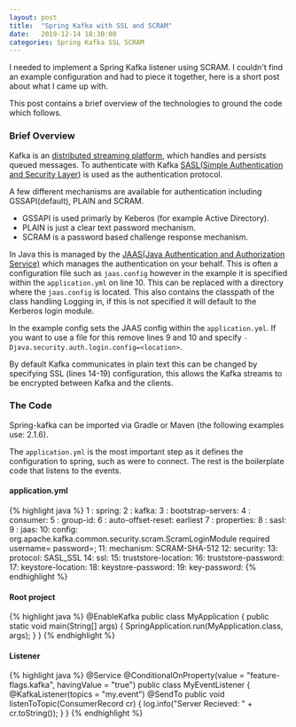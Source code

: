 ```yaml
---
layout: post
title:  "Spring Kafka with SSL and SCRAM"
date:   2019-12-14 18:30:00
categories: Spring Kafka SSL SCRAM
---
```


I needed to implement a Spring Kafka listener using SCRAM. I couldn't find an example configuration and had to piece it together, here is a short post about what I came up with.

This post contains a brief overview of the technologies to ground the code which follows.

### Brief Overview

Kafka is an [distributed streaming platform][kafka], which handles and persists queued messages. To authenticate with Kafka [SASL(Simple Authentication and Security Layer)][sasl] is used as the authentication protocol.

A few different mechanisms are available for authentication including GSSAPI(default), PLAIN and SCRAM.
* GSSAPI is used primarly by Keberos (for example Active Directory).
* PLAIN is just a clear text password mechanism.
* SCRAM is a password based challenge response mechanism.

In Java this is managed by the [JAAS(Java Authentication and Authorization Service)][jaas] which manages the authentication on your behalf. This is often a configuration file such as `jaas.config` however in the example it is specified within the `application.yml` on line 10. This can be replaced with a directory where the `jaas.config` is located. This also contains the classpath of the class handling Logging in, if this is not specified it will default to the Kerberos login module.

In the example config sets the JAAS config within the `application.yml`. If you want to use a file for this remove lines 9 and 10 and specify `-Djava.security.auth.login.config=<location>`.

By default Kafka communicates in plain text this can be changed by specifying SSL (lines 14-19) configuration, this allows the Kafka streams to be encrypted between Kafka and the clients.

### The Code

Spring-kafka can be imported via Gradle or Maven (the following examples use: 2.1.6).

The `application.yml` is the most important step as it defines the configuration to spring, such as were to connect. The rest is the boilerplate code that listens to the events.

#### application.yml

{% highlight java %}
1 : spring:
2 :   kafka:
3 :     bootstrap-servers: <your brokers>
4 :     consumer:
5 :       group-id: <your group-ids>
6 :       auto-offset-reset: earliest
7 :     properties:
8 :       sasl:
9 :         jaas:
10:           config: org.apache.kafka.common.security.scram.ScramLoginModule required username=<scram user> password=<scram password>;
11:         mechanism: SCRAM-SHA-512
12:       security:
13:         protocol: SASL_SSL
14:     ssl:
15:       truststore-location: <truststore location>
16:       truststore-password: <truststore password>
17:       keystore-location: <keystore location>
18:       keystore-password: <keystore password>
19:       key-password: <key password>
{% endhighlight %}

#### Root project

{% highlight java %}
@EnableKafka
public class MyApplication {
  public static void main(String[] args) {
    SpringApplication.run(MyApplication.class, args);
  }
}
{% endhighlight %}

#### Listener

{% highlight java %}
@Service
@ConditionalOnProperty(value = "feature-flags.kafka", havingValue = "true")
public class MyEventListener {
  @KafkaListener(topics = "my.event")
  @SendTo
  public void listenToTopic(ConsumerRecord<?, ?> cr) {
    log.info("Server Recieved: " + cr.toString());
  }
}
{% endhighlight %}


[kafka]: https://kafka.apache.org/
[sasl]: https://en.wikipedia.org/wiki/Simple_Authentication_and_Security_Layer
[jaas]: https://en.wikipedia.org/wiki/Java_Authentication_and_Authorization_Service
